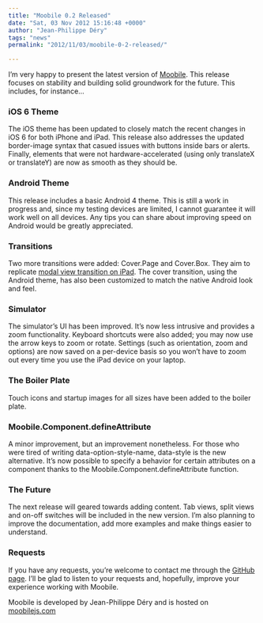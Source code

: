 ```yaml
---
title: "Moobile 0.2 Released"
date: "Sat, 03 Nov 2012 15:16:48 +0000"
author: "Jean-Philippe Déry"
tags: "news"
permalink: "2012/11/03/moobile-0-2-released/"

---
```

I’m very happy to present the latest version of <a href="http://moobilejs.com">Moobile</a>. This release focuses on stability and building solid groundwork for the future. This includes, for instance...

<h3>iOS 6 Theme</h3>
The iOS theme has been updated to closely match the recent changes in iOS 6 for both iPhone and iPad. This release also addresses the updated border-image syntax that casued issues with buttons inside bars or alerts. Finally, elements that were not hardware-accelerated (using only translateX or translateY) are now as smooth as they should be.

<h3>Android Theme</h3>
This release includes a basic Android 4 theme. This is still a work in progress and, since my testing devices are limited, I cannot guarantee it will work well on all devices. Any tips you can share about improving speed on Android would be greatly appreciated.

<h3>Transitions</h3>
Two more transitions were added: Cover.Page and Cover.Box. They aim to replicate <a href="http://developer.apple.com/library/ios/#featuredarticles/ViewControllerPGforiPhoneOS/ModalViewControllers/ModalViewControllers.html">modal view transition on iPad</a>. The cover transition, using the Android theme, has also been customized to match the native Android look and feel.

<h3>Simulator</h3>
The simulator’s UI has been improved. It’s now less intrusive and provides a zoom functionality. Keyboard shortcuts were also added; you may now use the arrow keys to zoom or rotate. Settings (such as orientation, zoom and options) are now saved on a per-device basis so you won’t have to zoom out every time you use the iPad device on your laptop. 

<h3>The Boiler Plate</h3>
Touch icons and startup images for all sizes have been added to the boiler plate.

<h3>Moobile.Component.defineAttribute</h3>
A minor improvement, but an improvement nonetheless. For those who were tired of writing data-option-style-name, data-style is the new alternative. It’s now possible to specify a behavior for certain attributes on a component thanks to the Moobile.Component.defineAttribute function.

<h3>The Future</h3>
The next release will geared towards adding content. Tab views, split views and on-off switches will be included in the new version. I’m also planning to improve the documentation, add more examples and make things easier to understand.

<h3>Requests</h3>
If you have any requests, you’re welcome to contact me through the <a href="https://github.com/jpdery">GitHub page</a>. I’ll be glad to listen to your requests and, hopefully, improve your experience working with Moobile.

Moobile is developed by Jean-Philippe Déry and is hosted on <a href="http://moobilejs.com">moobilejs.com</a>